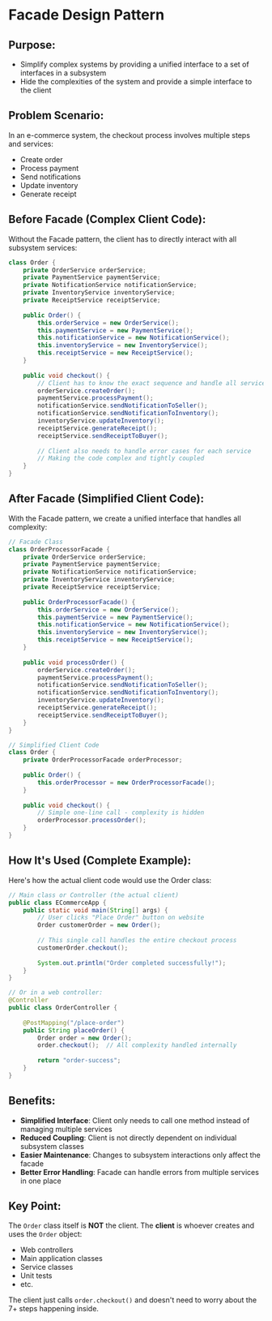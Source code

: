 # Facade Design Pattern

## Purpose:
- Simplify complex systems by providing a unified interface to a set of interfaces in a subsystem
- Hide the complexities of the system and provide a simple interface to the client

## Problem Scenario:
In an e-commerce system, the checkout process involves multiple steps and services:
- Create order
- Process payment
- Send notifications
- Update inventory
- Generate receipt

## Before Facade (Complex Client Code):
Without the Facade pattern, the client has to directly interact with all subsystem services:

```java
class Order {
    private OrderService orderService;
    private PaymentService paymentService;
    private NotificationService notificationService;
    private InventoryService inventoryService;
    private ReceiptService receiptService;
    
    public Order() {
        this.orderService = new OrderService();
        this.paymentService = new PaymentService();
        this.notificationService = new NotificationService();
        this.inventoryService = new InventoryService();
        this.receiptService = new ReceiptService();
    }
    
    public void checkout() {
        // Client has to know the exact sequence and handle all services
        orderService.createOrder();
        paymentService.processPayment();
        notificationService.sendNotificationToSeller();
        notificationService.sendNotificationToInventory();
        inventoryService.updateInventory();
        receiptService.generateReceipt();
        receiptService.sendReceiptToBuyer();
        
        // Client also needs to handle error cases for each service
        // Making the code complex and tightly coupled
    }
}
```

## After Facade (Simplified Client Code):
With the Facade pattern, we create a unified interface that handles all complexity:

```java
// Facade Class
class OrderProcessorFacade {
    private OrderService orderService;
    private PaymentService paymentService;
    private NotificationService notificationService;
    private InventoryService inventoryService;
    private ReceiptService receiptService;
    
    public OrderProcessorFacade() {
        this.orderService = new OrderService();
        this.paymentService = new PaymentService();
        this.notificationService = new NotificationService();
        this.inventoryService = new InventoryService();
        this.receiptService = new ReceiptService();
    }
    
    public void processOrder() {
        orderService.createOrder();
        paymentService.processPayment();
        notificationService.sendNotificationToSeller();
        notificationService.sendNotificationToInventory();
        inventoryService.updateInventory();
        receiptService.generateReceipt();
        receiptService.sendReceiptToBuyer();
    }
}

// Simplified Client Code  
class Order {
    private OrderProcessorFacade orderProcessor;
    
    public Order() {
        this.orderProcessor = new OrderProcessorFacade();
    }
    
    public void checkout() {
        // Simple one-line call - complexity is hidden
        orderProcessor.processOrder();
    }
}
```

## How It's Used (Complete Example):
Here's how the actual client code would use the Order class:

```java
// Main class or Controller (the actual client)
public class ECommerceApp {
    public static void main(String[] args) {
        // User clicks "Place Order" button on website
        Order customerOrder = new Order();
        
        // This single call handles the entire checkout process
        customerOrder.checkout();
        
        System.out.println("Order completed successfully!");
    }
}

// Or in a web controller:
@Controller
public class OrderController {
    
    @PostMapping("/place-order")
    public String placeOrder() {
        Order order = new Order();
        order.checkout();  // All complexity handled internally
        
        return "order-success";
    }
}
```

## Benefits:
- **Simplified Interface**: Client only needs to call one method instead of managing multiple services
- **Reduced Coupling**: Client is not directly dependent on individual subsystem classes
- **Easier Maintenance**: Changes to subsystem interactions only affect the facade
- **Better Error Handling**: Facade can handle errors from multiple services in one place

## Key Point:
The `Order` class itself is **NOT** the client. The **client** is whoever creates and uses the `Order` object:
- Web controllers
- Main application classes
- Service classes
- Unit tests
- etc.

The client just calls `order.checkout()` and doesn't need to worry about the 7+ steps happening inside.